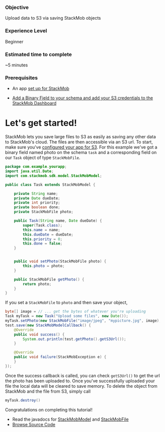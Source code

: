 <h3>Objective</h3>

Upload data to S3 via saving StackMob objects

<h3>Experience Level</h3>
Beginner

<h3>Estimated time to complete</h3>
~5 minutes

<h3>Prerequisites</h3>

* An app <a href="https://developer.stackmob.com/stackmob-android-sdk/configure">set up for StackMob</a>

* <a href="https://developer.stackmob.com/tutorials/dashboard/Adding-a-Binary-Field-to-Schemas">Add a Binary Field to your schema and add your S3 credentials to the StackMob Dashboard</a>

<h1>Let's get started!</h1>

StackMob lets you save large files to S3 as easily as saving any other data to StackMob's cloud. The files are then accessible via an S3 url. To start, make sure you've [configured your app for S3](https://developer.stackmob.com/tutorials/android/Upload-to-S3). For this example we've got a binary field named photo on the schema `task` and a corresponding field on our `Task` object of type `StackMobFile`.

```java
package com.example.yourapp;
import java.util.Date;
import com.stackmob.sdk.model.StackMobModel;

public class Task extends StackMobModel {

	private String name;
	private Date dueDate;
	private int priority;
	private boolean done;
	private StackMobFile photo;

	public Task(String name, Date dueDate) {
		super(Task.class);
		this.name = name;
		this.dueDate = dueDate;
		this.priority = 0;
		this.done = false;
	}


	public void setPhoto(StackMobFile photo) {
		this.photo = photo;
	}

	public StackMobFile getPhoto() {
		return photo;
	}
}
```

If you set a `StackMobFile` to `photo` and then save your object, 

```java
byte[] image = // ... get the bytes of whatever you're uploading
Task myTask = new Task("Upload some files", new Date());
myTask.setPhoto(new StackMobFile("image/jpeg", "mypicture.jpg", image);
test.save(new StackMobModelCallback() {
    @Override
    public void success() {
        System.out.println(test.getPhoto().getS3Url());
    }

    @Override
    public void failure(StackMobException e) {
    }
});
```
Once the success callback is called, you can check `getS3Url()` to get the url the photo has been uploaded to. Once you've successfully uploaded your file the local data will be cleared to save memory. To delete the object from StackMob and the file from S3, simply call

```java
myTask.destroy()
```

Congratulations on completing this tutorial!

* Read the javadocs for [StackMobModel](http://stackmob.github.com/stackmob-java-client-sdk/javadoc/apidocs/com/stackmob/sdk/model/StackMobModel.html) and [StackMobFile](http://stackmob.github.com/stackmob-java-client-sdk/javadoc/apidocs/com/stackmob/sdk/api/StackMobFile.html)
* [Browse Source Code](https://github.com/stackmob/stackmob-android-examples)
